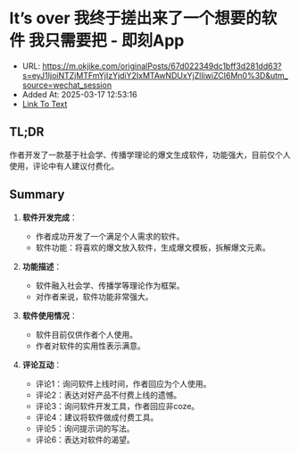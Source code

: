 # It’s over 我终于搓出来了一个想要的软件 我只需要把 - 即刻App
- URL: https://m.okjike.com/originalPosts/67d022349dc1bff3d281dd63?s=eyJ1IjoiNTZjMTFmYjIzYjdiY2IxMTAwNDUxYjZlIiwiZCI6Mn0%3D&utm_source=wechat_session
- Added At: 2025-03-17 12:53:16
- [Link To Text](2025-03-17-it’s-over-我终于搓出来了一个想要的软件-我只需要把---即刻app_raw.md)

## TL;DR
作者开发了一款基于社会学、传播学理论的爆文生成软件，功能强大，目前仅个人使用，评论中有人建议付费化。

## Summary
1. **软件开发完成**：
   - 作者成功开发了一个满足个人需求的软件。
   - 软件功能：将喜欢的爆文放入软件，生成爆文模板，拆解爆文元素。

2. **功能描述**：
   - 软件融入社会学、传播学等理论作为框架。
   - 对作者来说，软件功能非常强大。

3. **软件使用情况**：
   - 软件目前仅供作者个人使用。
   - 作者对软件的实用性表示满意。

4. **评论互动**：
   - 评论1：询问软件上线时间，作者回应为个人使用。
   - 评论2：表达对好产品不付费上线的遗憾。
   - 评论3：询问软件开发工具，作者回应非coze。
   - 评论4：建议将软件做成付费工具。
   - 评论5：询问提示词的写法。
   - 评论6：表达对软件的渴望。
